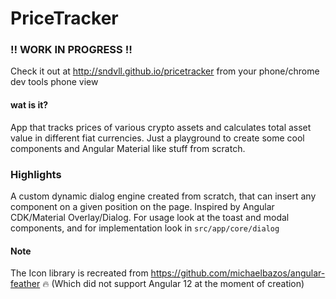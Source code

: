 # PriceTracker

### ‼️ WORK IN PROGRESS ‼️ 

Check it out at http://sndvll.github.io/pricetracker from your phone/chrome dev tools phone view

#### wat is it?
App that tracks prices of various crypto assets and calculates total asset value in different fiat currencies. 
Just a playground to create some cool components and Angular Material like stuff from scratch.

### Highlights
A custom dynamic dialog engine created from scratch, that can insert any component on a given position on the page.
Inspired by Angular CDK/Material Overlay/Dialog. 
For usage look at the toast and modal components, and for implementation look in `src/app/core/dialog`

#### Note
The Icon library is recreated from https://github.com/michaelbazos/angular-feather 🔥 
(Which did not support Angular 12 at the moment of creation)
